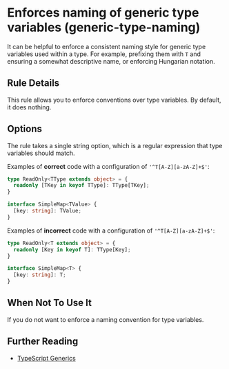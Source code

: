 # Enforces naming of generic type variables (generic-type-naming)

It can be helpful to enforce a consistent naming style for generic type variables used within a type.
For example, prefixing them with `T` and ensuring a somewhat descriptive name, or enforcing Hungarian notation.

## Rule Details

This rule allows you to enforce conventions over type variables. By default, it does nothing.

## Options

The rule takes a single string option, which is a regular expression that type variables should match.

Examples of **correct** code with a configuration of `'^T[A-Z][a-zA-Z]+$'`:

```typescript
type ReadOnly<TType extends object> = {
  readonly [TKey in keyof TType]: TType[TKey];
}

interface SimpleMap<TValue> {
  [key: string]: TValue;
}
```

Examples of **incorrect** code with a configuration of `'^T[A-Z][a-zA-Z]+$'`:

```typescript
type ReadOnly<T extends object> = {
  readonly [Key in keyof T]: TType[Key];
}

interface SimpleMap<T> {
  [key: string]: T;
}
```

## When Not To Use It
If you do not want to enforce a naming convention for type variables.

## Further Reading
- [TypeScript Generics](https://www.typescriptlang.org/docs/handbook/generics.html)
